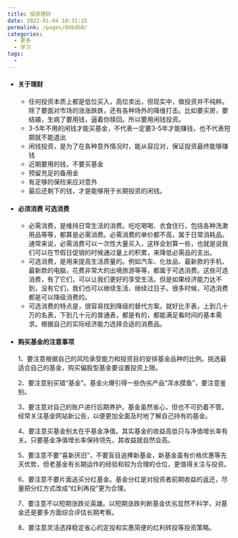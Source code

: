 ```yaml
---
title: 投资理财
date: 2022-01-04 18:31:15
permalink: /pages/0dbdb0/
categories:
  - 更多
  - 学习
tags:
  - 
---
```

- #### 关于理财

  - 任何投资本质上都是低位买入，高位卖出，但现实中，做投资并不纯粹。除了要面对市场的涨涨跌跌，还有各种场外的降维打击。比如要买房，要结婚，生病了要用钱，逼着你赎回。所以要用闲钱投资。
  - 3-5年不用的闲钱才能买基金，不代表一定要3-5年才能赚钱，也不代表短期就不能退出
  - 闲钱投资，是为了在各种意外情况时，能从容应对，保证投资最终能够赚钱
  - 近期要用的钱，不要买基金
  - 预留充足的备用金
  - 有足够的保险来应对意外
  - 最后还剩下的钱，才是能够用于长期投资的闲钱。

- #### 必须消费 可选消费 

  - 必需消费，是维持日常生活的消费。吃吃喝喝、衣食住行，包括各种洗漱用品等等，都算是必需消费。必需消费的单价都不高，属于日常消耗品。通常来说，必需消费可以一次性大量买入，这样会划算一些，也就是说我们可以在节假日促销的时候通过量上的积累，来降低必需品的支出。
  - 可选消费，是用来提高生活质量的。例如汽车、化妆品、最新款的手机、最新款的电脑，花费非常大的出境旅游等等，都属于可选消费。这些可选消费，有了它们，可以让我们更好的享受生活。但是如果经济能力达不到，没有它们，我们也可以继续生活、继续过日子。很多时候，可选消费都是可以降级消费的。
  - 可选消费的特点是，很容易找到降级的替代方案。就好比手表，上到几十万的名表，下到几十元的普通表，都是有的，都能满足看时间的基本需求。根据自己的实际经济能力选择合适的消费品。

- #### 购买基金的注意事项

  1、要注意根据自己的风险承受能力和投资目的安排基金品种的比例。挑选最适合自己的基金，购买偏股型基金要设置投资上限。

  2、要注意别买错“基金”。基金火爆引得一些伪劣产品“浑水摸鱼”，要注意鉴别。

  3、要注意对自己的账户进行后期养护。基金虽然省心，但也不可扔着不管。经常关注基金网站新公告，以便更加全面及时地了解自己持有的基金。

  4、要注意买基金别太在乎基金净值。其实基金的收益高低只与净值增长率有关。只要基金净值增长率保持领先，其收益就自然会高。

  5、要注意不要“喜新厌旧”，不要盲目追捧新基金，新基金虽有价格优惠等先天优势，但老基金有长期运作的经验和较为合理的仓位，更值得关注与投资。

  6、要注意不要片面追买分红基金。基金分红是对投资者前期收益的返还，尽量把分红方式改成“红利再投”更为合理。

  7、要注意不以短期涨跌论英雄。以短期涨跌判断基金优劣显然不科学，对基金还是要多方面综合评估长期考察。

  8、要注意灵活选择稳定省心的定投和实惠简便的红利转投等投资策略。